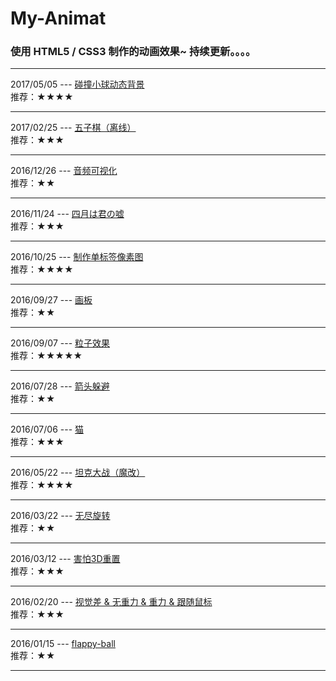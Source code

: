 # My-Animat
### 使用 HTML5 / CSS3 制作的动画效果~ 持续更新。。。。

<hr>

2017/05/05 --- [碰撞小球动态背景](http://nightcatsama.github.io/My-Animat/bead)<br>
推荐：★★★★

<hr>

2017/02/25 --- [五子棋（离线）](http://nightcatsama.github.io/My-Animat/gobang)<br>
推荐：★★★

<hr>

2016/12/26 --- [音频可视化](http://nightcatsama.github.io/My-Animat/rhythm)<br>
推荐：★★

<hr>

2016/11/24 --- [四月は君の嘘](http://nightcatsama.github.io/My-Animat/colors)<br>
推荐：★★★

<hr>

2016/10/25 --- [制作单标签像素图](http://nightcatsama.github.io/My-Animat/pixels)<br>
推荐：★★★★

<hr>

2016/09/27 --- [画板](http://nightcatsama.github.io/My-Animat/palette)<br>
推荐：★★

<hr>

2016/09/07 --- [粒子效果](https://github.com/NightCatSama/My-Animat/particle)<br>
推荐：★★★★★

<hr>

2016/07/28 --- [箭头躲避](http://nightcatsama.github.io/My-Animat/arrow)<br>
推荐：★★

<hr>

2016/07/06 --- [猫](http://nightcatsama.github.io/My-Animat/cat)<br>
推荐：★★★

<hr>

2016/05/22 --- [坦克大战（魔改）](https://github.com/NightCatSama/My-Animat/tank)<br>
推荐：★★★★

<hr>

2016/03/22 --- [无尽旋转](http://nightcatsama.github.io/My-Animat/endless-rotate)<br>
推荐：★★

<hr>

2016/03/12 --- [害怕3D重置](http://nightcatsama.github.io/My-Animat/3d-fear)<br>
推荐：★★★

<hr>

2016/02/20 ---
[视觉差 & 无重力 & 重力 & 跟随鼠标](http://nightcatsama.github.io/My-Animat/index/)<br>
推荐：★★★

<hr>

2016/01/15 --- [flappy-ball](http://nightcatsama.github.io/My-Animat/flappy-ball)<br>
推荐：★★

<hr>
